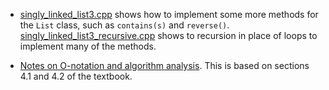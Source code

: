  - [singly_linked_list3.cpp](singly_linked_list3.cpp) shows how to implement
   some more methods for the `List` class, such as `contains(s)` and
   `reverse()`.
   [singly_linked_list3_recursive.cpp](singly_linked_list3_recursive.cpp) shows
   to recursion in place of loops to implement many of the methods.

- [Notes on O-notation and algorithm analysis](analysis.md). This is based on
  sections 4.1 and 4.2 of the textbook.